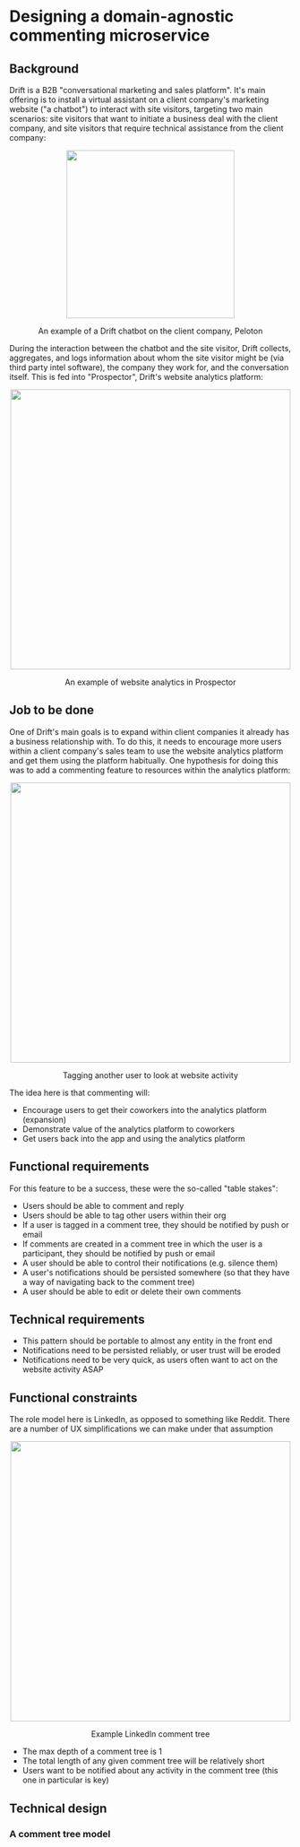 # Designing a domain-agnostic commenting microservice

## Background

Drift is a B2B "conversational marketing and sales platform". It's main offering is to install a virtual assistant on a client company's marketing website ("a chatbot") to interact with site visitors, targeting two main scenarios: site visitors that want to initiate a business deal with the client company, and site visitors that require technical assistance from the client company:

<p align="center">
  <img src="https://user-images.githubusercontent.com/27317800/159860362-43b4ecc7-c0c1-43b2-acb2-725e81a9aa58.jpg" width="300">
</p>
<p align="center">
  An example of a Drift chatbot on the client company, Peloton
</p>

During the interaction between the chatbot and the site visitor, Drift collects, aggregates, and logs information about whom the site visitor might be (via third party intel software), the company they work for, and the conversation itself. This is fed into "Prospector", Drift's website analytics platform:

<p align="center">
  <img src="https://user-images.githubusercontent.com/27317800/159892391-eb567023-7428-4a68-8a6d-0ee302dc53f0.png" width="500">
</p>
<p align="center">
  An example of website analytics in Prospector
</p>

## Job to be done

One of Drift's main goals is to expand within client companies it already has a business relationship with. To do this, it needs to encourage more users within a client company's sales team to use the website analytics platform and get them using the platform habitually. One hypothesis for doing this was to add a commenting feature to resources within the analytics platform:

<p align="center">
  <img src="https://user-images.githubusercontent.com/27317800/159894437-df93e765-2e0b-429c-bfa4-62cc6521cc65.jpg" width="500">
</p>
<p align="center">
  Tagging another user to look at website activity
</p>

The idea here is that commenting will:
- Encourage users to get their coworkers into the analytics platform (expansion)
- Demonstrate value of the analytics platform to coworkers
- Get users back into the app and using the analytics platform

## Functional requirements

For this feature to be a success, these were the so-called "table stakes":
- Users should be able to comment and reply
- Users should be able to tag other users within their org
- If a user is tagged in a comment tree, they should be notified by push or email
- If comments are created in a comment tree in which the user is a participant, they should be notified by push or email
- A user should be able to control their notifications (e.g. silence them)
- A user's notifications should be persisted somewhere (so that they have a way of navigating back to the comment tree)
- A user should be able to edit or delete their own comments

## Technical requirements

- This pattern should be portable to almost any entity in the front end
- Notifications need to be persisted reliably, or user trust will be eroded
- Notifications need to be very quick, as users often want to act on the website activity ASAP

## Functional constraints

The role model here is LinkedIn, as opposed to something like Reddit. There are a number of UX simplifications we can make under that assumption

<p align="center">
  <img src="https://user-images.githubusercontent.com/27317800/159896472-4cd4c8f7-76df-4717-8a17-4e68ce7f2289.jpg" width="500">
</p>
<p align="center">
  Example LinkedIn comment tree
</p>

- The max depth of a comment tree is 1
- The total length of any given comment tree will be relatively short 
- Users want to be notified about any activity in the comment tree (this one in particular is key)

## Technical design
### A comment tree model



